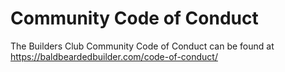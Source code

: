 # Community Code of Conduct

The Builders Club Community Code of Conduct can be found at <https://baldbeardedbuilder.com/code-of-conduct/>
